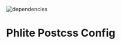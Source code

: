 ![dependencies](https://img.shields.io/david/phlitewebsites/phlite-postcss-config.svg)

# Phlite Postcss Config
